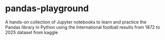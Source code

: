 # pandas-playground
A hands-on collection of Jupyter notebooks to learn and practice the Pandas library in Python using the International football results from 1872 to 2025 dataset from kaggle
